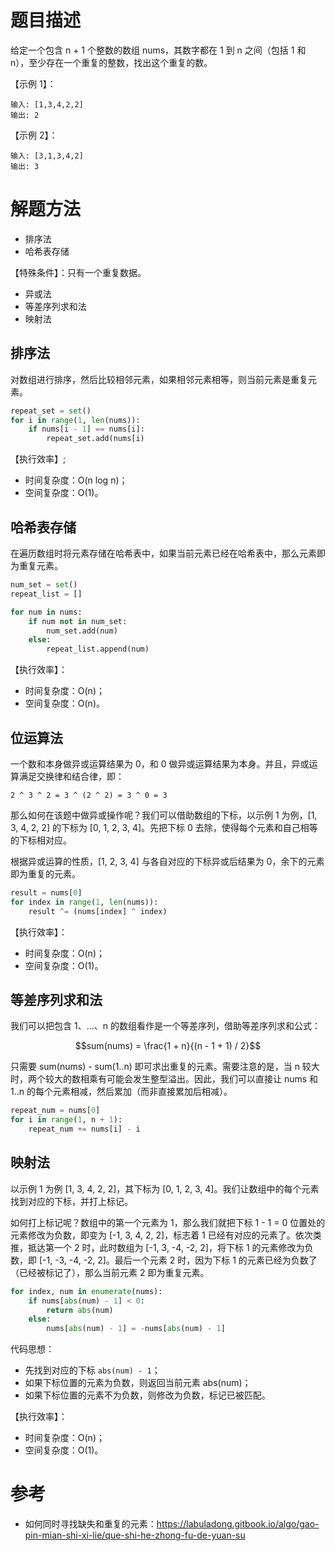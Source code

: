 # 题目描述
给定一个包含 n + 1 个整数的数组 nums，其数字都在 1 到 n 之间（包括 1 和 n），至少存在一个重复的整数，找出这个重复的数。

【示例 1】：
```
输入: [1,3,4,2,2]
输出: 2
```

【示例 2】：
```
输入: [3,1,3,4,2]
输出: 3
```

# 解题方法
- 排序法
- 哈希表存储

【特殊条件】：只有一个重复数据。
- 异或法
- 等差序列求和法
- 映射法

## 排序法
对数组进行排序，然后比较相邻元素，如果相邻元素相等，则当前元素是重复元素。
```python
repeat_set = set()
for i in range(1, len(nums)):
    if nums[i - 1] == nums[i]:
        repeat_set.add(nums[i)
```

【执行效率】;
- 时间复杂度：O(n log n)；
- 空间复杂度：O(1)。

## 哈希表存储
在遍历数组时将元素存储在哈希表中，如果当前元素已经在哈希表中，那么元素即为重复元素。
```python
num_set = set()
repeat_list = []

for num in nums:
    if num not in num_set:
        num_set.add(num)
    else:
        repeat_list.append(num)
```

【执行效率】：
- 时间复杂度：O(n)；
- 空间复杂度：O(n)。

## 位运算法
一个数和本身做异或运算结果为 0，和 0 做异或运算结果为本身。并且，异或运算满足交换律和结合律，即：
```
2 ^ 3 ^ 2 = 3 ^ (2 ^ 2) = 3 ^ 0 = 3
```

那么如何在该题中做异或操作呢？我们可以借助数组的下标，以示例 1 为例，[1, 3, 4, 2, 2] 的下标为 [0, 1, 2, 3, 4]。先把下标 0 去除，使得每个元素和自己相等的下标相对应。

根据异或运算的性质，[1, 2, 3, 4] 与各自对应的下标异或后结果为 0，余下的元素即为重复的元素。
```python
result = nums[0]
for index in range(1, len(nums)):
    result ^= (nums[index] ^ index)
```

【执行效率】：
- 时间复杂度：O(n)；
- 空间复杂度：O(1)。

## 等差序列求和法
我们可以把包含 1、...、n 的数组看作是一个等差序列，借助等差序列求和公式：
```math
sum(nums) = \frac{1 + n}{(n - 1 + 1) / 2}
```

只需要 sum(nums) - sum(1..n) 即可求出重复的元素。需要注意的是，当 n 较大时，两个较大的数相乘有可能会发生整型溢出。因此，我们可以直接让 nums 和 1..n 的每个元素相减，然后累加（而非直接累加后相减）。
```python
repeat_num = nums[0]
for i in range(1, n + 1):
    repeat_num += nums[i] - i
```

## 映射法
以示例 1 为例 [1, 3, 4, 2, 2]，其下标为 [0, 1, 2, 3, 4]。我们让数组中的每个元素找到对应的下标，并打上标记。

如何打上标记呢？数组中的第一个元素为 1，那么我们就把下标 1 - 1 = 0 位置处的元素修改为负数，即变为 [-1, 3, 4, 2, 2]，标志着 1 已经有对应的元素了。依次类推，抵达第一个 2 时，此时数组为 [-1, 3, -4, -2, 2]，将下标 1 的元素修改为负数，即 [-1, -3, -4, -2, 2]。最后一个元素 2 时，因为下标 1 的元素已经为负数了（已经被标记了），那么当前元素 2 即为重复元素。
```python
for index, num in enumerate(nums):            
    if nums[abs(num) - 1] < 0:
        return abs(num)
    else:
        nums[abs(num) - 1] = -nums[abs(num) - 1]
```

代码思想：
- 先找到对应的下标 `abs(num) - 1`；
- 如果下标位置的元素为负数，则返回当前元素 abs(num)；
- 如果下标位置的元素不为负数，则修改为负数，标记已被匹配。

【执行效率】：
- 时间复杂度：O(n)；
- 空间复杂度：O(1)。

# 参考
- 如何同时寻找缺失和重复的元素：https://labuladong.gitbook.io/algo/gao-pin-mian-shi-xi-lie/que-shi-he-zhong-fu-de-yuan-su